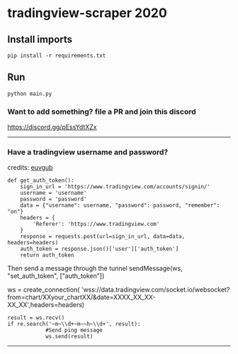 # tradingview-scraper 2020

## Install imports
```
pip install -r requirements.txt
```

## Run
```
python main.py
```

### Want to add something? file a PR and join this discord 
https://discord.gg/pEssYdtXZx

<hr>

### Have a tradingview username and password?
credits: [euvgub](https://github.com/euvgub)

```
def get_auth_token():
    sign_in_url = 'https://www.tradingview.com/accounts/signin/'
    username = 'username'
    password = 'password'
    data = {"username": username, "password": password, "remember": "on"}
    headers = {
        'Referer': 'https://www.tradingview.com'
    }
    response = requests.post(url=sign_in_url, data=data, headers=headers)
    auth_token = response.json()['user']['auth_token']    
    return auth_token
```
 Then send a message through the tunnel 
sendMessage(ws, "set_auth_token", ["auth_token"])

ws = create_connection(
    'wss://data.tradingview.com/socket.io/websocket?from=chart/XXyour_chartXX/&date=XXXX_XX_XX-XX_XX',headers=headers)

```
result = ws.recv()
if re.search('~m~\\d+~m~~h~\\d+', result):
            #Send ping message
            ws.send(result)
``` 

<hr>
